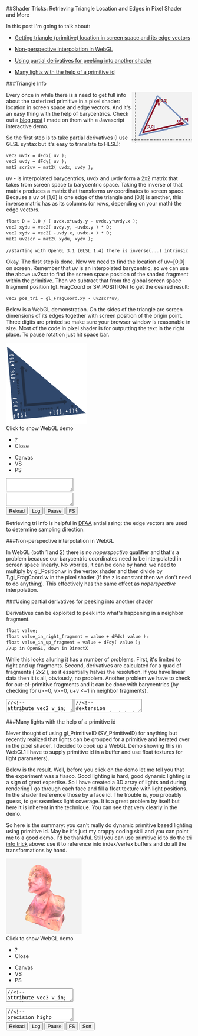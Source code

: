 
##Shader Tricks: Retrieving Triangle Location and Edges in Pixel Shader and More

  In this post I'm going to talk about:

  * [Getting triangle (primitive) location in screen space and its edge vectors][a]

  * [Non-perspective interpolation in WebGL][d]

  * [Using partial derivatives for peeking into another shader][b]

  * [Many lights with the help of a primitive id][c]

<!-- end list -->

<a name="triangle"></a>

###Triangle Info

  <a href="barycentric.html">
  <img src="images/barycentric-screenspace.png" style="display:block;float:right"/>
  </a>

  Every once in while there is a need to get full info about the rasterized primitive in a pixel
  shader: location in screen space and edge vectors. And it's an easy thing with the help of 
  barycentrics. Check out a [blog post][bar] I made on them with a Javascript interactive demo.

  So the first step is to take partial derivatives (I use GLSL syntax but it's easy to translate
  to HLSL):

<div class="clear">
</div>

    vec2 uvdx = dFdx( uv );
    vec2 uvdy = dFdy( uv );
    mat2 scr2uv = mat2( uvdx, uvdy );

  uv - is interpolated barycentrics, uvdx and uvdy form a 2x2 matrix that takes from screen space
  to barycentric space. Taking the inverse of that matrix produces a matrix that transforms uv
  coordinates to screen space. Because a uv of [1,0] is one edge of the triangle and [0,1] is 
  another, this inverse matrix has as its columns (or rows, depending on your math) the edge
  vectors. 


    float D = 1.0 / ( uvdx.x*uvdy.y - uvdx.y*uvdy.x );
    vec2 xydu = vec2( uvdy.y, -uvdx.y ) * D;
    vec2 xydv = vec2( -uvdy.x, uvdx.x ) * D;
    mat2 uv2scr = mat2( xydu, xydv );

    //starting with OpenGL 3.1 (GLSL 1.4) there is inverse(...) intrinsic

  Okay. The first step is done. Now we need to find the location of uv=[0,0] on screen. Remember
  that uv is an interpolated barycentric, so we can use the above uv2scr to find the screen space
  position of the shaded fragment within the primitive. Then we subtract that from the global 
  screen space fragment position (gl\_FragCoord or SV\_POSITION) to get the desired result:

    vec2 pos_tri = gl_FragCoord.xy - uv2scr*uv;

  Below is a WebGL demonstration. On the sides of the triangle are screen dimensions of its edges
  together with screen position of the origin point. Three digits are printed so make sure your
  browser window is reasonable in size. Most of the code in pixel shader is for outputting the 
  text in the right place. To pause rotation just hit space bar.

<div class="webgl" webgl_version="1" webgl_div="shader0" init="load_demo_tri">
  <img class="link" src="images/triangle-info.png" title="Click to show WebGL demo" alt="WebGL demo"/><br/>
  <span>Click to show WebGL demo</span>
</div>

<div class="shader hidden" id="shader0" js="" fn="" style="width: 60%">
  <ul class="close">
    <li title="Info" class="help">?</li>
    <li title="Close Demo" class="close">Close</li>
  </ul>
  <ul class="menu">
    <li title="WebGL Canvas" class="canvas">Canvas</li>
    <li title="Vertex Shader" class="vs">VS</li>
    <li title="Pixel Shader" class="ps">PS</li>
  </ul>
  <canvas hide class="canvas"></canvas>
  <textarea hide class="vs hidden" spellcheck="false" fromid="shader0vs"></textarea>
  <textarea hide class="ps hidden" spellcheck="false" fromid="shader0ps"></textarea>
  <div hide class="help hidden"></div>
  <div class="buttons">
  <button title="Reload Shaders" class="reload">Reload</button>
  <button title="Output WebGL Info in Console" class="log">Log</button>
  <button title="Pause Rendering" class="pause">Pause</button>
  <button title="Go Fullscreen" class="fscreen">FS</button>
  </div>
  <div class="clear"></div>
</div>

  Retrieving tri info is helpful in [DFAA][e] antialiasing: the edge vectors are used to determine
  sampling direction.


<a name="noperspective"></a>

###Non-perspective interpolation in WebGL

  In WebGL (both 1 and 2) there is no _noperspective_ qualifier and that's a problem because our
  barycentric coordinates need to be interpolated in screen space linearly. No worries, it can be 
  done by hand: we need to multiply by gl\_Position.w in the vertex shader and then divide by 
  1\gl\_FragCoord.w in the pixel shader (if the z is constant then we don't need to do anything).
  This effectively has the same effect as _noperspective_ interpolation.


<a name="derivatives"></a>

###Using partial derivatives for peeking into another shader

  Derivatives can be exploited to peek into what's happening in a neighbor fragment.

    float value;
    float value_in_right_fragment = value + dFdx( value );
    float value_in_up_fragment = value + dFdy( value ); 
    //up in OpenGL, down in DirectX

  While this looks alluring it has a number of problems. First, it's limited to right and up 
  fragments. Second, derivatives are calculated for a quad of fragments ( 2x2 ), so it essentially 
  halves the resolution. If you have linear data then it is all, obviously, no problem. 
  Another problem we have to check for out-of-primitive fragments and it can be done with 
  barycentrics (by checking for u&gt;=0, v&gt;=0, u+v &lt;=1 in neighbor fragments).


<div>

  <script src="js/common.js"></script>
  <script src="js/loader.js"></script>
  <script src="js/math.js"></script>
  <script src="js/camera.js"></script>
  <script src="js/webgl-quad.js"></script>
  <script src="js/webgl.js"></script>

  <script>
    var images = ["images/fixedfont.png", "images/triangle-info-bg.png"];

    var loader_img = load_images( images );

    function run_demo_tri (cb) {
      var opts = {
            bgcolor: [ 1, 1, 1, 1 ], 
            textures: { 
              font: { tex2d: 1, format: "RGB", magf: "NEAREST", minf: "NEAREST", 
                      genmipmap: 0, flip: 1, data: loader_img.data[0] },
              bg: { tex2d: 1, format: "RGB", magf: "LINEAR", minf: "LINEAR_MIPMAP_LINEAR",
                    genmipmap: 1, flip: 1, data: loader_img.data[1] },
            },
            extensions: [ "OES_standard_derivatives" ]
          };
      cb (opts);
    }

    function load_demo_tri(cb) {
      var span = this.querySelector("span");
      var div = this;
      var fn = function(){ 
        if( loader_img.failed ) 
          alert("Loading texture " + loader_img.failed_src + " failed. Try realoading the page.");
        else if( ! loader_img.loaded ) 
          alert("Textures not loaded. Check console output (ctrl+shift+j or F12) and try reloading the page.");
        else {
          div.load_animation = true;
          run_demo_tri (cb);
        }
      };
      if( ! this.load_animation )
        load_animation (loader_img, span, fn);
      else fn ();
    }

    document.addEventListener( "DOMContentLoaded", function() {

      var tas = document.querySelectorAll("div.shader textarea");

      if( tas ) foreach( tas, function( e ) {

        var fromid = e.getAttribute( "fromid" );

        if( fromid ) {
          var from = document.getElementById( fromid );
          if( !from || from.nodeName !== "TEXTAREA" ) throw "id " + fromid +" not found";
          e.value = from.value;
        }

      } );

    } );

  </script>

<textarea class="hidden" id="shader0vs">//<!--
attribute vec2 v_in;
attribute vec2 uv_in;
attribute float vid_in;
varying vec2 uvt;
varying vec2 uvb;
uniform float t;
uniform vec2 screen;

void main() {

  uvt = v_in;
  uvb = uv_in;

  vec4 p = vec4(0,0,0,1);
  float ar = screen.y/screen.x;
  float tt = fract(t/32.);
  float a = 2.*3.14159265*tt;

  mat2 m = mat2( vec2(cos(a),sin(a)), vec2(-sin(a),cos(a)) );

  if( vid_in < 3. ) {

    p = vec4( m*vec2( 1.4*v_in-.7 ), 0, 1 );
    p.x = p.x * ar;
  }

  gl_Position = p;
}
//-->
</textarea>
<textarea class="hidden" id="shader0ps">//<!--
#extension GL_OES_standard_derivatives : enable
precision highp float;
varying vec2 uvt;
varying vec2 uvb;
uniform sampler2D font;
uniform sampler2D bg;

float print_coords( vec2, vec2 );
float compute_digit( float, vec2 );
float load_digit( float, vec2 );
bool inbox( inout vec2, vec4 );
mat2 inverse( mat2 );

const float numd = 4.;

void main() {

  //getting tri info
  vec2 uvdx = dFdx( uvb );
  vec2 uvdy = dFdy( uvb );
  mat2 scr2uv = mat2( uvdx, uvdy );
  mat2 uv2scr = inverse( scr2uv );
  vec2 pos_tri = gl_FragCoord.xy - uv2scr*uvb;

  //the rest is printing digits
  vec2 uv;
  float c = .0;
  
  uv = uvb;
  vec4 boxu = vec4( 0.5, 0.9, .0, .1 );
  if( inbox( uv, boxu ) ) {
    c = print_coords( uv2scr[0], uv );
  }

  uv = uvb;
  vec4 boxv = vec4( 0., 0.1, .5, .9 );
  if( inbox( uv, boxv ) ) {
    uv.xy = uv.yx;
    uv.y = 1.-uv.y;
    c = print_coords( uv2scr[1], uv );
  }

  uv = uvb;
  vec4 boxcx = vec4( 0, 0.2, .0, .1 );
  if( inbox( uv, boxcx ) ) {
    c = compute_digit( pos_tri.x, uv );
  }

  uv = uvb;
  vec4 boxcy = vec4( 0., 0.1, .11, .31 );
  if( inbox( uv, boxcy ) ) {
    uv.xy = uv.yx;
    uv.y = 1.-uv.y;
    c = compute_digit( pos_tri.y, uv );
  }

  
  vec4 color = texture2D( bg, uvb );
  if( c > .0 )
    color = vec4(1,1,1,1);
  gl_FragData[0] = color;
}

float compute_digit( float n, vec2 uv ) {
  float digit = floor(numd*uv.x);
  uv.x = fract(numd*uv.x);
  if( digit == .0 ) {
    if( n < .0 ) return load_digit( 15., uv );
    else return load_digit( 14., uv );
  }
  digit = digit - 1.;
  float d = abs(n)/pow(10.,numd-1.);
  for( float n = .0; n < numd-1.; n++ ) {
    if(n <= digit) d = 10.*fract(d);
    else break;
  }
  return load_digit( floor(d), uv );
}

float load_digit( float d, vec2 uv ) {
  float line = 4.;
  vec2 luv = vec2( fract(d/line), floor(d/line)/line );
  luv = luv+uv/line;
  return texture2D( font, luv ).r;
}

bool inbox( inout vec2 uv, vec4 box ) {
  float s0 = sign(uv.x-box.x)+sign(box.y-uv.x);
  float s1 = sign(uv.y-box.z)+sign(box.w-uv.y);
  if( s0*s1 > .0 ) {
    uv.x = (uv.x-box.x)/(box.y-box.x);
    uv.y = (uv.y-box.z)/(box.w-box.z);
    return true;
  } 
  return false;
}

float print_coords( vec2 coords, vec2 uv ) {
  float dd = 2.*numd + 1.;
  float d = floor(dd*uv.x);
  float c = .0;
  if( d < numd ) {
    vec2 uv2 = vec2( fract(dd*uv.x/numd), uv.y );
    c = compute_digit( coords.x, uv2 );
  } else if( d == numd ) {
    vec2 uv2 = vec2( fract(dd*uv.x), uv.y );
    c = load_digit( 11., uv2 );
  } else {
    vec2 uv2 = vec2( fract((dd*uv.x-1.-numd)/numd), uv.y );
    c = compute_digit( coords.y, uv2 );
  }
  return c;
}

mat2 inverse( mat2 m ) {
  vec2 uvdx = m[0];
  vec2 uvdy = m[1];
  float D = 1.0 / ( uvdx.x*uvdy.y - uvdx.y*uvdy.x );
  vec2 xydu = vec2( uvdy.y, -uvdx.y ) * D;
  vec2 xydv = vec2( -uvdy.x, uvdx.x ) * D;
  return mat2( xydu, xydv );
}
//-->
</textarea>


</div>


<a name="lights"></a>

###Many lights with the help of a primitive id

  Never thought of using gl\_PrimitiveID (SV\_PrimitiveID) for anything but recently realized that
  lights can be grouped for a primitive and iterated over in the pixel shader. I decided to cook up
  a WebGL Demo showing this (in WebGL1 I have to supply primitive id in a buffer and use float 
  textures for light parameters). 
  
  Below is the result. Well, before you click on the demo let me tell you that the experiment was 
  a fiasco. Good lighting is hard, good dynamic lighting is a sign of great expertise. So I have
  created a 3D array of lights and during rendering I go through each face and fill a float
  texture with light positions. In the shader I reference those by a face id. The trouble is, 
  you probably guess, to get seamless light coverage. It is a great problem by itself but here it
  is inherent in the technique. You can see that very clearly in the demo.

  So here is the summary: you can't really do dynamic primitive based lighting using primitive id. 
  May be it's just my crappy coding skill and you can point me to a good demo. I'd be thankful.
  Still you can use primitive id to do the [tri info trick][a] above: use it to reference into 
  index/vertex buffers and do all the transformations by hand.


<div class="webgl" webgl_version="1" webgl_div="shader1" init="load_demo_lenin">
  <img class="link" src="images/lenin.png" title="Click to show WebGL demo" alt="WebGL demo"/><br/>
  <span>Click to show WebGL demo</span>
</div>

<div class="shader hidden" id="shader1" js="" fn="" style="width: 60%">
  <ul class="close">
    <li title="Info" class="help">?</li>
    <li title="Close Demo" class="close">Close</li>
  </ul>
  <ul class="menu">
    <li title="WebGL Canvas" class="canvas">Canvas</li>
    <li title="Vertex Shader" class="vs">VS</li>
    <li title="Pixel Shader" class="ps">PS</li>
  </ul>
  <canvas hide class="canvas"></canvas>
  <textarea hide class="vs hidden" spellcheck="false">//<!--
attribute vec3 v_in;
attribute vec3 vn_in;
attribute float vid_in;
varying vec3 pos;
varying vec3 vn;
varying float pid;
uniform mat3 cam;
uniform vec3 campos;
uniform float t;
uniform vec2 screen;
uniform float dmax;

void main() {

  vn = cam*vn_in;
  pid = floor( vid_in/3. );
  vec3 p = cam*v_in;
  pos = p/dmax;
  p = p+campos;
  float far = 10000.0;
  float near = 1.0;
  float z = p.z;
  p.x = p.x * screen.y/screen.x;
  p.z = far*(z-near)/(far-near);
  gl_Position = vec4(p,z);
}
//-->
  </textarea>
  <textarea hide class="ps hidden" spellcheck="false">//<!--
precision highp float;
varying vec3 pos;
varying vec3 vn;
varying float pid;

const float pi = 3.14159265;
const float lperface = 16.;

uniform float t;
uniform float lsort;
uniform vec2 ltexsize;
uniform sampler2D ltex;


vec3 getc(float x) {
  vec3 colors[5];
  colors[0]=vec3(155, 55, 55)/255.;
  colors[1]=vec3(70, 60, 80)/255.;
  colors[2]=vec3(120, 60, 80)/255.;
  colors[3]=vec3(80, 60, 30)/255.;
  colors[4]=vec3(122, 101, 64)/255.;

  float v = floor( fract(abs(x)*7.)*5. );
  if(v==0.) return colors[0];
  if(v==1.) return colors[1];
  if(v==2.) return colors[2];
  if(v==3.) return colors[3];
  return colors[4];
}

void main() {
  vec3 norm = normalize(vn);
  vec2 px = 1./ltexsize;
  vec2 uv = vec2( fract(lperface*pid/ltexsize.x)+.5*px.x,
            floor(lperface*pid/ltexsize.x)/ltexsize.y+.5*px.y);
  float ka = .0, n = .0;
  vec3 c = vec3(0,0,0);
  for(float i=.0; i<lperface; i++ ) {
    vec4 l = texture2D( ltex, uv+i*vec2(px.x,0) );
    if( l.w == .0 ) continue;
    n++;
    vec3 ldir = l.xyz-pos;
    float d = 1.+length(ldir);
    float kd = 0.;
    if( lsort == 0. ) 
      kd = 1./(1.5*d+1.5*d*d);
    else 
      kd = 1./(0.75*d+0.25*n*d*d);
    kd = kd * abs(dot(normalize(ldir),norm));
    vec3 col = getc(l.x);
    c = c+col*kd;
  }
  gl_FragColor = vec4(c, 1);
}
//-->
  </textarea>
  <div hide class="help hidden"></div>
  <div class="buttons">
  <button title="Reload Shaders" class="reload">Reload</button>
  <button title="Output WebGL Info in Console" class="log">Log</button>
  <button title="Pause Rendering" class="pause">Pause</button>
  <button title="Go Fullscreen" class="fscreen">FS</button>
  <button title="Sort/Not Sort Lights" id="lsort" class="active">Sort</button>
  </div>
  <div class="clear"></div>
</div>


<div>

<script>
  var loader_lenin;

  function load_demo_lenin (cb) {

    var span = this.querySelector("span");
    var div = this;

    if( !loader_lenin || 
          loader_lenin.failed || 
            !loader_lenin.loaded )

      loader_lenin = load_resources( ["webgl/lenin2dec2.obj"], {} );

    loader_lenin.delay = 500;

    var fn = function(){ 
      if( loader_lenin.failed ) 
        alert("Loading " + loader_lenin.failed_src + " failed. Try realoading the page.");
      else if( ! loader_lenin.loaded ) 
        alert("Resources not loaded. Check console output (ctrl+shift+j or F12) and try reloading the page.");
      else {
        div.load_animation = true;
        lenin.call ( div, cb );
      }
    };

    if( ! this.load_animation )
      load_animation (loader_lenin, span, fn);
    else fn ();
  }

  var vb, nb, fcb, idb;
  var d_max=1; cells=8, lights_max=500;
  var lights=array(Math.pow(cells,3), null).map( function(){ return []; } );
  var lperface=16, lsorted=lperface*3, lsort=true;
  var per_frame=5, ltexw, ltexh, ltex;

  function lenin (cb) {

    load_buffers();
    load_lights();

    var div = this.getAttribute("webgl_div");
    var canvas = document.querySelector( "div#"+div+" canvas" );

    var but_lsort = document.getElementById( "lsort" );
    but_lsort.onclick = function() { 
      lsort = this.classList.toggle("active"); this.blur(); 
    };

    var cam = camera_create( { canvas: canvas, nobind: false, personal: false, pos: vec3(0,0,400), speed: 10 } );
    var a=-Math.PI/1024., c=Math.cos(a), s=Math.sin(a);
    var mrot = mat3(vec3(c,0,s),vec3(0,1,0),vec3(-s,0,c));

    compute_lights(cam);
    
    var opts = {
      bgcolor : [.95, .95, .95, 1],
      buffers : {v_in: vb, vn_in: nb, vid_in: idb},
      draw_size : vb.length/3,
      uniforms : {
        ltexsize: [ltexw,ltexh],
        cam: function(){ return cam.get_m(); }, 
        campos: function(){ return cam.get_pos(); },
        dmax: [d_max],
        lsort: function() { return [lsort]; },
      },
      textures : { 
        ltex: { tex2d: 1, width: ltexw, height: ltexh, format: "RGBA", type: "FLOAT",
                  minf:"NEAREST", magf:"NEAREST", genmipmap: 0, 
                  data: function(frame,dt) { 
                          if( frame%per_frame == 0 ) return ltex;
                          return null;
                        },
               },
      },
      extensions : [ "OES_texture_float" ],
      onreload : function() { cam.reset_m(); },
      onclose : function() { camera_remove(cam); },
      onpause : function(s) { cam.pause(s); },
      onpresent : function(frame,dt) {
        if( !cam.paused ) {
          cam.m = mul( cam.m, mrot );
          if(frame%per_frame == 0) compute_lights(cam);
        }
      },
    };
    opts.uniforms.cam.matrix_size = 3;
    cb (opts);
  }

  function load_buffers() {
    var m, v=[], vn=[], f=[];
    var reg = /^v\s+([-.\d]+)\s+([-.\d]+)\s+([-.\d]+)/gm;
    while( (m = reg.exec( loader_lenin.data[0])) !== null )
      v.push( parseFloat(m[1]), parseFloat(m[2]), parseFloat(m[3]) );

    reg = /^vn\s+([-.\d]+)\s+([-.\d]+)\s+([-.\d]+)/gm;
    while( (m = reg.exec( loader_lenin.data[0])) !== null )
      vn.push( parseFloat(m[1]), parseFloat(m[2]), parseFloat(m[3]) );

    reg = /^f\s+(\d+)\/\/\d+\s+(\d+)\/\/\d+\s+(\d+)\/\/\d+/gm;
    while( (m = reg.exec( loader_lenin.data[0])) !== null )
      f.push( parseFloat(m[1]), parseFloat(m[2]), parseFloat(m[3]) );

    vb = new Float32Array( f.length*3 );
    nb = new Float32Array( f.length*3 );
    idb = new Float32Array( f.length );
    idb.attrib_size = 1;
    fcb = new Float32Array( f.length );
    var fc = array(9,.0);
    var i;
    for(i=0; i<f.length; i++) {
      var fci = i%3;
      for(var t=0; t<3; t++) {
        fc[fci*3+t] = vb[i*3+t] = v[ (f[i]-1)*3+t ];
        nb[i*3+t] = vn[ (f[i]-1)*3+t ];
      }
      if( i > 0 && fci == 0 ) {
        face_center( i-3, fc );
      }
      idb[i] = i;
    }
    face_center( i-3, fc );
  }

  function face_center ( f, fc ) {
    for(var i=0; i<3; i++) {
      fcb[f+i] = (fc[i] + fc[i+3] + fc[i+6])/3.;
    }
    d_max = Math.max ( d_max, len([fcb[f],fcb[f+1],fcb[f+2]]) );
  }

  function load_lights() {

    for(var i=0;i<fcb.length;i++) fcb[i] = fcb[i]/d_max;

    for(var n=0; n<lights_max; n++) {
      
      var z = Math.random(), 
          y = Math.random(), 
          x = Math.random(), 
          w = 1.;//Math.random();

      var idx = Math.floor(z*cells)*cells*cells + 
                Math.floor(y*cells)*cells + 
                Math.floor(x*cells);

      lights[idx].push( vec4(x*2.-1.,y*2.-1.,z*2.-1.,w) );
      
    }

    var s = Math.ceil( Math.sqrt( fcb.length/3 ) );
    ltexw = lperface * s;
    ltexh = s;

    ltex = new Float32Array( ltexw * ltexh * 4 );
  }

  function compute_lights(cam) {
    var v = vec3(), logged = 0, lmin=[];
    clear(ltex,.0);
    for(var i=0; i<fcb.length/3; i++) {
      v[0] = fcb[i*3]; v[1] = fcb[i*3+1]; v[2] = fcb[i*3+2];
      v = mul( cam.m, v );
      var x = Math.floor( cells*(.5+.5*v[0]) ), 
          y = Math.floor( cells*(.5+.5*v[1]) ), 
          z = Math.floor( cells*(.5+.5*v[2]) );
      var asize = 0;
      lmin.length = lsorted;
      clear( lmin, null );
      for(var zz=Math.max(0,z-1); zz<=Math.min(cells-1,z+1); zz++)
      for(var yy=Math.max(0,y-1); yy<=Math.min(cells-1,y+1); yy++)
      for(var xx=Math.max(0,x-1); xx<=Math.min(cells-1,x+1); xx++) {
        var ls = lights[ zz*cells*cells+yy*cells+xx ];
        for(var t=0; t<ls.length; t++ ) {
          var l = ls[t];
          if( asize < lmin.length ) {
            if( lsort ) 
              l.dmin = len(sub(v,l));
            lmin[ asize++ ] = l;
          }
        }
      }
      if(asize) {
        if( lsort ) {
          lmin.length = asize;
          lmin.sort( function(a,b) { return a.dmin-b.dmin; } );
        }
        for(var n=0; n<Math.min(asize,lperface); n++) {
          ltex[i*4*lperface+n*4+0] = lmin[n][0];
          ltex[i*4*lperface+n*4+1] = lmin[n][1];
          ltex[i*4*lperface+n*4+2] = lmin[n][2];
          ltex[i*4*lperface+n*4+3] = lmin[n][3];
        }
      }
    }
  }

</script>

</div>


  [a]: #triangle
  [b]: #derivatives
  [c]: #lights
  [d]: #noperspective
  [e]: dfaa.html "DFAA Antialiasing Algorithm"
  [bar]: barycentric.html "Barycentric Coordinates"
  [l]: lenin.html "Vladymir Lenin"


